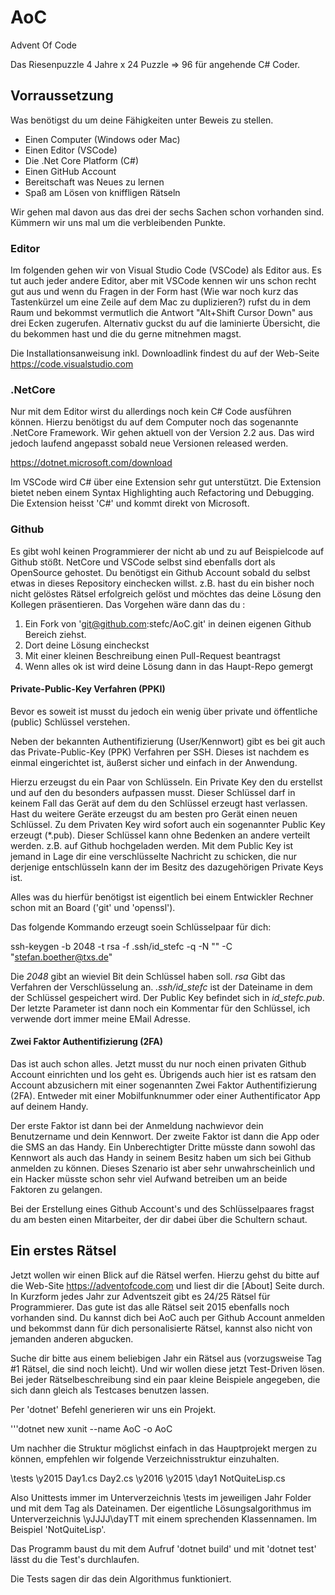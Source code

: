 # AoC
Advent Of Code

Das Riesenpuzzle 4 Jahre x 24 Puzzle => 96 für angehende C# Coder.

## Vorraussetzung

Was benötigst du um deine Fähigkeiten unter Beweis zu stellen. 

* Einen Computer (Windows oder Mac)
* Einen Editor (VSCode)
* Die .Net Core Platform (C#)
* Einen GitHub Account  
* Bereitschaft was Neues zu lernen
* Spaß am Lösen von kniffligen Rätseln

Wir gehen mal davon aus das drei der sechs Sachen schon vorhanden sind. Kümmern wir uns mal um die verbleibenden Punkte. 

### Editor

Im folgenden gehen wir von Visual Studio Code (VSCode) als Editor aus. Es tut auch jeder andere Editor, aber mit VSCode kennen 
wir uns schon recht gut aus und wenn du Fragen in der Form hast (Wie war noch kurz das Tastenkürzel um eine Zeile auf dem Mac 
zu duplizieren?) rufst du in dem Raum und bekommst vermutlich die Antwort "Alt+Shift Cursor Down" aus drei Ecken zugerufen.
Alternativ guckst du auf die laminierte Übersicht, die du bekommen hast und die du gerne mitnehmen magst. 

Die Installationsanweisung inkl. Downloadlink findest du auf der Web-Seite https://code.visualstudio.com

### .NetCore 

Nur mit dem Editor wirst du allerdings noch kein C# Code ausführen können. Hierzu benötigst du auf dem Computer noch das 
sogenannte .NetCore Framework. Wir gehen aktuell von der Version 2.2 aus. Das wird jedoch laufend angepasst sobald neue Versionen 
released werden. 

https://dotnet.microsoft.com/download

Im VSCode wird C# über eine Extension sehr gut unterstützt. Die Extension bietet neben einem Syntax Highlighting auch Refactoring und Debugging. Die Extension heisst 'C#' und kommt direkt von Microsoft.

### Github 

Es gibt wohl keinen Programmierer der nicht ab und zu auf Beispielcode auf Github stößt. NetCore und VSCode selbst sind ebenfalls dort als OpenSource gehostet. Du benötigst ein Github Account sobald du selbst etwas in dieses Repository einchecken willst. z.B. hast du ein bisher noch nicht gelöstes Rätsel erfolgreich gelöst und möchtes das deine Lösung den Kollegen präsentieren. Das Vorgehen wäre dann das du :

1. Ein Fork von 'git@github.com:stefc/AoC.git' in deinen eigenen Github Bereich ziehst.
2. Dort deine Lösung eincheckst
3. Mit einer kleinen Beschreibung einen Pull-Request beantragst
4. Wenn alles ok ist wird deine Lösung dann in das Haupt-Repo gemergt

#### Private-Public-Key Verfahren (PPKI)

Bevor es soweit ist musst du jedoch ein wenig über private und öffentliche (public) Schlüssel verstehen. 

Neben der bekannten Authentifizierung (User/Kennwort) gibt es bei git auch das Private-Public-Key  (PPK) Verfahren per SSH. Dieses ist nachdem es einmal eingerichtet ist, äußerst sicher und einfach in der Anwendung. 

Hierzu erzeugst du ein Paar von Schlüsseln. Ein Private Key den du erstellst und auf den du besonders aufpassen musst. Dieser Schlüssel 
darf in keinem Fall das Gerät auf dem du den Schlüssel erzeugt hast verlassen. Hast du weitere Geräte erzeugst du am besten pro Gerät einen neuen Schlüssel. Zu dem Privaten Key wird sofort auch ein sogenannter Public Key erzeugt (*.pub). Dieser Schlüssel kann ohne Bedenken an andere verteilt werden. z.B. auf Github hochgeladen werden. Mit dem Public Key ist jemand in Lage dir eine verschlüsselte 
Nachricht zu schicken, die nur derjenige entschlüsseln kann der im Besitz des dazugehörigen Private Keys ist.

Alles was du hierfür benötigst ist eigentlich bei einem Entwickler Rechner schon mit an Board ('git' und 'openssl').

Das folgende Kommando erzeugt soein Schlüsselpaar für dich: 

ssh-keygen -b 2048 -t rsa -f .ssh/id_stefc -q -N "" -C "stefan.boether@txs.de"

Die *2048* gibt an wieviel Bit dein Schlüssel haben soll. *rsa* Gibt das Verfahren der Verschlüsselung an. *.ssh/id_stefc* ist der Dateiname in dem der Schlüssel gespeichert wird. Der Public Key befindet sich in *id_stefc.pub*. Der letzte Parameter ist dann noch ein Kommentar für den Schlüssel, ich verwende dort immer meine EMail Adresse. 

#### Zwei Faktor Authentifizierung (2FA)

Das ist auch schon alles. Jetzt musst du nur noch einen privaten Github Account einrichten und los geht es. Übrigends auch hier ist 
es ratsam den Account abzusichern mit einer sogenannten Zwei Faktor Authentifizierung (2FA). Entweder mit einer Mobilfunknummer oder einer Authentificator App auf deinem Handy.

Der erste Faktor ist dann bei der Anmeldung nachwievor dein Benutzername und dein Kennwort. Der zweite Faktor ist dann die App oder die SMS an das Handy. Ein Unberechtigter Dritte müsste dann sowohl das Kennwort als auch das Handy in seinem Besitz haben um sich bei Github anmelden zu können. Dieses Szenario ist aber sehr unwahrscheinlich und ein Hacker müsste schon sehr viel Aufwand betreiben um an beide Faktoren zu gelangen.

Bei der Erstellung eines Github Account's und des Schlüsselpaares fragst du am besten einen Mitarbeiter, der dir dabei über die Schultern schaut. 

## Ein erstes Rätsel 

Jetzt wollen wir einen Blick auf die Rätsel werfen. Hierzu gehst du bitte auf die Web-Site https://adventofcode.com und liest dir die [About] Seite durch. In Kurzform jedes Jahr zur Adventszeit gibt es 24/25 Rätsel für Programmierer. Das gute ist das alle Rätsel seit 2015 ebenfalls noch vorhanden sind. Du kannst dich bei AoC auch per Github Account anmelden und bekommst dann für dich personalisierte Rätsel, kannst also nicht von jemanden anderen abgucken. 

Suche dir bitte aus einem beliebigen Jahr ein Rätsel aus (vorzugsweise Tag #1 Rätsel, die sind noch leicht). Und wir wollen diese jetzt Test-Driven lösen. Bei jeder Rätselbeschreibung sind ein paar kleine Beispiele angegeben, die sich dann gleich als Testcases benutzen lassen.

Per 'dotnet' Befehl generieren wir uns ein Projekt. 

'''dotnet new xunit --name AoC -o AoC

Um nachher die Struktur möglichst einfach in das Hauptprojekt mergen zu können, empfehlen wir folgende Verzeichnisstruktur einzuhalten. 

\tests
    \y2015
        Day1.cs
        Day2.cs
    \y2016
\y2015
    \day1
        NotQuiteLisp.cs

Also Unittests immer im Unterverzeichnis \tests im jeweiligen Jahr Folder und mit dem Tag als Dateinamen. Der eigentliche Lösungsalgorithmus im Unterverzeichnis \yJJJJ\dayTT mit einem sprechenden Klassennamen. Im Beispiel 'NotQuiteLisp'. 

Das Programm baust du mit dem Aufruf 'dotnet build' und mit 'dotnet test' lässt du die Test's durchlaufen. 

Die Tests sagen dir das dein Algorithmus funktioniert. 



